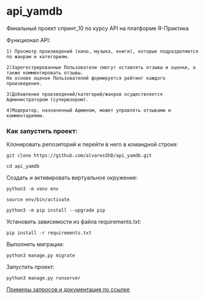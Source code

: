 # api_yamdb
Финальный проект спринт_10 по курсу API на платформе Я-Практика  

Функционал API:
```
1) Просмотр произведений (кино, музыка, книги), которые подразделяются по жанрам и категориям. 
```
```
2)Зарегестрированные Пользователи смогут оставлять отзывы и оценки, а также комментировать отзывы.
На основе оценок Пользователей формируется рейтинг каждого произведения.
```
```
3)Добавление произведений/категорий/жанров осуществляется Администратором (суперюзером).
```
```
4)Модератор, назначенный Админом, может управлять отзывами и комментариями.
```

### Как запустить проект:

Клонировать репозиторий и перейти в него в командной строке:

```
git clone https://github.com/alvaresShD/api_yamdb.git
```

```
cd api_yamdb
```

Cоздать и активировать виртуальное окружение:

```
python3 -m venv env
```

```
source env/bin/activate
```

```
python3 -m pip install --upgrade pip
```

Установить зависимости из файла requirements.txt:

```
pip install -r requirements.txt
```

Выполнить миграции:

```
python3 manage.py migrate
```

Запустить проект:

```
python3 manage.py runserver
```

[Примеры запросов и документация по ссылке](http://127.0.0.1:8000/redoc/)
